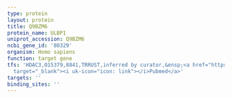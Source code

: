 ```yaml
---
type: protein
layout: protein
title: Q9BZM6
protein_name: ULBP1
uniprot_accession: Q9BZM6
ncbi_gene_id: '80329'
organism: Homo sapiens
function: target gene
tfs: 'HDAC3,O15379,8841,TRRUST,inferred by curator,&ensp;<a href="https://www.ncbi.nlm.nih.gov/pubmed/?term=19430493%5Buid%5D"
  target="_blank"><i uk-icon="icon: link"></i>Pubmed</a>'
targets: ''
binding_sites: ''
---
```

